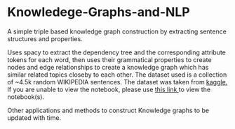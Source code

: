 # Knowledege-Graphs-and-NLP
A simple triple based knowledge graph construction by extracting sentence structures and properties.

Uses spacy to extract the dependency tree and the corresponding attribute tokens for each word, then uses their 
grammatical properties to create nodes and edge relationships to create a knowledge graph which has similar
related topics closeby to each other.
The dataset used is a collection of ~4.5k random WIKIPEDIA sentences. The dataset was taken from <a href = "https://www.kaggle.com/ved1104/wiki-sentences">kaggle.</a>
If you are unable to view the notebook, please use <a href = "https://nbviewer.jupyter.org/"> this link </a> to view the notebook(s).

Other applications and methods to construct Knowledge graphs to be updated with time.
